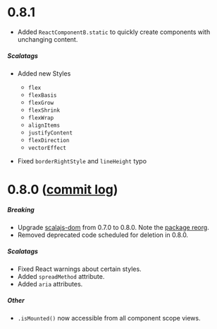 # 0.8.1

* Added `ReactComponentB.static` to quickly create components with unchanging content.

##### Scalatags

* Added new Styles
    * `flex`
    * `flexBasis`
    * `flexGrow`
    * `flexShrink`
    * `flexWrap`
    * `alignItems`
    * `justifyContent`
    * `flexDirection`
    * `vectorEffect`

* Fixed `borderRightStyle` and `lineHeight` typo

# 0.8.0 ([commit log](https://github.com/japgolly/scalajs-react/compare/v0.7.2...v0.8.0))

##### Breaking
* Upgrade [scalajs-dom](https://github.com/scala-js/scala-js-dom) from 0.7.0 to 0.8.0.
  Note the [package reorg](https://github.com/scala-js/scala-js-dom/commit/8208d792ad0a32dce7b4b9ea53f0d27040a7a7f3).
* Removed deprecated code scheduled for deletion in 0.8.0.

##### Scalatags
* Fixed React warnings about certain styles.
* Added `spreadMethod` attribute.
* Added `aria` attributes.

##### Other
* `.isMounted()` now accessible from all component scope views.
